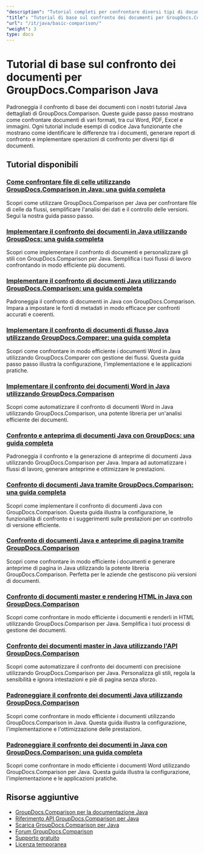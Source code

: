 ```yaml
---
"description": "Tutorial completi per confrontare diversi tipi di documenti, come Word, PDF, Excel, immagini e altro ancora, utilizzando GroupDocs.Comparison per Java."
"title": "Tutorial di base sul confronto dei documenti per GroupDocs.Comparison Java"
"url": "/it/java/basic-comparison/"
"weight": 3
type: docs
---
```

# Tutorial di base sul confronto dei documenti per GroupDocs.Comparison Java

Padroneggia il confronto di base dei documenti con i nostri tutorial Java dettagliati di GroupDocs.Comparison. Queste guide passo passo mostrano come confrontare documenti di vari formati, tra cui Word, PDF, Excel e immagini. Ogni tutorial include esempi di codice Java funzionante che mostrano come identificare le differenze tra i documenti, generare report di confronto e implementare operazioni di confronto per diversi tipi di documenti.

## Tutorial disponibili

### [Come confrontare file di celle utilizzando GroupDocs.Comparison in Java: una guida completa](./compare-cell-files-groupdocs-java-streams/)
Scopri come utilizzare GroupDocs.Comparison per Java per confrontare file di celle da flussi, semplificare l'analisi dei dati e il controllo delle versioni. Segui la nostra guida passo passo.

### [Implementare il confronto dei documenti in Java utilizzando GroupDocs: una guida completa](./java-document-comparison-groupdocs-tutorial/)
Scopri come implementare il confronto di documenti e personalizzare gli stili con GroupDocs.Comparison per Java. Semplifica i tuoi flussi di lavoro confrontando in modo efficiente più documenti.

### [Implementare il confronto di documenti Java utilizzando GroupDocs.Comparison: una guida completa](./java-document-comparison-groupdocs-metadata-source/)
Padroneggia il confronto di documenti in Java con GroupDocs.Comparison. Impara a impostare le fonti di metadati in modo efficace per confronti accurati e coerenti.

### [Implementare il confronto di documenti di flusso Java utilizzando GroupDocs.Comparer: una guida completa](./java-stream-document-comparison-groupdocs/)
Scopri come confrontare in modo efficiente i documenti Word in Java utilizzando GroupDocs.Comparer con gestione dei flussi. Questa guida passo passo illustra la configurazione, l'implementazione e le applicazioni pratiche.

### [Implementare il confronto dei documenti Word in Java utilizzando GroupDocs.Comparison](./word-document-comparison-groupdocs-java/)
Scopri come automatizzare il confronto di documenti Word in Java utilizzando GroupDocs.Comparison, una potente libreria per un'analisi efficiente dei documenti.

### [Confronto e anteprima di documenti Java con GroupDocs: una guida completa](./master-java-document-comparison-preview-groupdocs/)
Padroneggia il confronto e la generazione di anteprime di documenti Java utilizzando GroupDocs.Comparison per Java. Impara ad automatizzare i flussi di lavoro, generare anteprime e ottimizzare le prestazioni.

### [Confronto di documenti Java tramite GroupDocs.Comparison: una guida completa](./java-document-comparison-groupdocs-comparison/)
Scopri come implementare il confronto di documenti Java con GroupDocs.Comparison. Questa guida illustra la configurazione, le funzionalità di confronto e i suggerimenti sulle prestazioni per un controllo di versione efficiente.

### [Confronto di documenti Java e anteprime di pagina tramite GroupDocs.Comparison](./java-groupdocs-comparison-document-management/)
Scopri come confrontare in modo efficiente i documenti e generare anteprime di pagina in Java utilizzando la potente libreria GroupDocs.Comparison. Perfetta per le aziende che gestiscono più versioni di documenti.

### [Confronto di documenti master e rendering HTML in Java con GroupDocs.Comparison](./master-groupdocs-comparison-java-document-html-rendering/)
Scopri come confrontare in modo efficiente i documenti e renderli in HTML utilizzando GroupDocs.Comparison per Java. Semplifica i tuoi processi di gestione dei documenti.

### [Confronto dei documenti master in Java utilizzando l'API GroupDocs.Comparison](./mastering-document-comparison-java-groupdocs/)
Scopri come automatizzare il confronto dei documenti con precisione utilizzando GroupDocs.Comparison per Java. Personalizza gli stili, regola la sensibilità e ignora intestazioni e piè di pagina senza sforzo.

### [Padroneggiare il confronto dei documenti Java utilizzando GroupDocs.Comparison](./java-groupdocs-comparison-document-management-guide/)
Scopri come confrontare in modo efficiente i documenti utilizzando GroupDocs.Comparison in Java. Questa guida illustra la configurazione, l'implementazione e l'ottimizzazione delle prestazioni.

### [Padroneggiare il confronto dei documenti in Java con GroupDocs.Comparison: una guida completa](./document-comparison-groupdocs-java/)
Scopri come confrontare in modo efficiente i documenti Word utilizzando GroupDocs.Comparison per Java. Questa guida illustra la configurazione, l'implementazione e le applicazioni pratiche.

## Risorse aggiuntive

- [GroupDocs.Comparison per la documentazione Java](https://docs.groupdocs.com/comparison/java/)
- [Riferimento API GroupDocs.Comparison per Java](https://reference.groupdocs.com/comparison/java/)
- [Scarica GroupDocs.Comparison per Java](https://releases.groupdocs.com/comparison/java/)
- [Forum GroupDocs.Comparison](https://forum.groupdocs.com/c/comparison)
- [Supporto gratuito](https://forum.groupdocs.com/)
- [Licenza temporanea](https://purchase.groupdocs.com/temporary-license/)